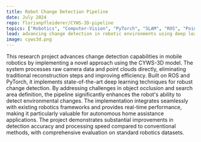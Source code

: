 ```yaml
---
title: Robot Change Detection Pipeline
date: July 2024
repo: florianpfleiderer/CYWS-3D-pipeline
topics: ["Robotics", "Computer-Vision", "PyTorch", "SLAM", "ROS", "Point-Cloud", "Deep-Learning"]
lead: advancing change detection in robotic environments using deep learning
image: cyws3d.png
---
```


This research project advances change detection capabilities in mobile robotics
by implementing a novel approach using the CYWS-3D model. The system processes
raw camera data and point clouds directly, eliminating traditional
reconstruction steps and improving efficiency. Built on ROS and PyTorch, it
implements state-of-the-art deep learning techniques for robust change
detection. By addressing challenges in object occlusion and search area
definition, the pipeline significantly enhances the robot's ability to detect
environmental changes. The implementation integrates seamlessly with existing
robotics frameworks and provides real-time performance, making it particularly
valuable for autonomous home assistance applications. The project demonstrates
substantial improvements in detection accuracy and processing speed compared to
conventional methods, with comprehensive evaluation on standard robotics datasets.
